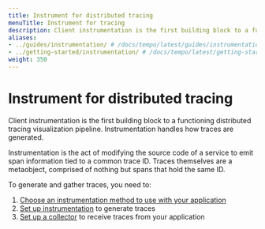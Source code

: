 ```yaml
---
title: Instrument for distributed tracing
menuTitle: Instrument for tracing
description: Client instrumentation is the first building block to a functioning distributed tracing visualization pipeline.
aliases:
- ../guides/instrumentation/ # /docs/tempo/latest/guides/instrumentation/
- ../getting-started/instrumentation/ # /docs/tempo/latest/getting-started/instrumentation/
weight: 350
---
```


# Instrument for distributed tracing

Client instrumentation is the first building block to a functioning distributed tracing visualization pipeline.
Instrumentation handles how traces are generated.

Instrumentation is the act of modifying the source code of a service to emit span information tied to a common trace ID.
Traces themselves are a metaobject, comprised of nothing but spans that hold the same ID.

To generate and gather traces, you need to:

1. [Choose an instrumentation method to use with your application](./choose-instrumentation-method/)
1. [Set up instrumentation](./set-up-instrumentation/) to generate traces
1. [Set up a collector](./set-up-collector/) to receive traces from your application
